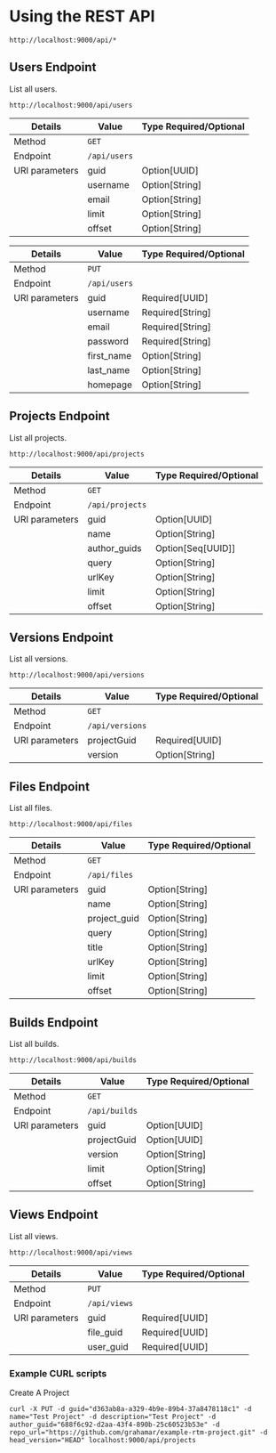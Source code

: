 # Using the REST API

```
http://localhost:9000/api/*
```

## Users Endpoint

List all users.

```
http://localhost:9000/api/users
```
| Details  |  Value | Type Required/Optional  |
| ---- | ----- | ---- |
| Method | `GET` |  |
| Endpoint | `/api/users` |  |
| URI parameters | guid | Option[UUID] |
| | username | Option[String] |
| | email | Option[String] |
| | limit | Option[String] |
| | offset | Option[String] |

| Details  |  Value | Type Required/Optional  |
| ---- | ----- | ---- |
| Method | `PUT` |  |
| Endpoint | `/api/users` |  |
| URI parameters | guid | Required[UUID] |
| | username | Required[String] |
| | email | Required[String] |
| | password | Required[String] |
| | first_name | Option[String] |
| | last_name | Option[String] |
| | homepage | Option[String] |

## Projects Endpoint

List all projects.

```
http://localhost:9000/api/projects
```
| Details  |  Value | Type Required/Optional  |
| ---- | ----- | ---- |
| Method | `GET` |  |
| Endpoint | `/api/projects` |  |
| URI parameters | guid | Option[UUID] |
| | name | Option[String] |
| | author_guids | Option[Seq[UUID]] |
| | query | Option[String] |
| | urlKey | Option[String] |
| | limit | Option[String] |
| | offset | Option[String] |

## Versions Endpoint

List all versions.

```
http://localhost:9000/api/versions
```
| Details  |  Value | Type Required/Optional  |
| ---- | ----- | ---- |
| Method | `GET` |  |
| Endpoint | `/api/versions` |  |
| URI parameters | projectGuid | Required[UUID] |
| | version | Option[String] |

## Files Endpoint

List all files.

```
http://localhost:9000/api/files
```
| Details  |  Value | Type Required/Optional  |
| ---- | ----- | ---- |
| Method | `GET` |  |
| Endpoint | `/api/files` |  |
| URI parameters | guid | Option[String] |
| | name | Option[String] |
| | project_guid | Option[String] |
| | query | Option[String] |
| | title | Option[String] |
| | urlKey | Option[String] |
| | limit | Option[String] |
| | offset | Option[String] |

## Builds Endpoint

List all builds.

```
http://localhost:9000/api/builds
```
| Details  |  Value | Type Required/Optional  |
| ---- | ----- | ---- |
| Method | `GET` |  |
| Endpoint | `/api/builds` |  |
| URI parameters | guid | Option[UUID] |
| | projectGuid | Option[UUID] |
| | version | Option[String] |
| | limit | Option[String] |
| | offset | Option[String] |

## Views Endpoint

List all views.

```
http://localhost:9000/api/views
```
| Details  |  Value | Type Required/Optional  |
| ---- | ----- | ---- |
| Method | `PUT` |  |
| Endpoint | `/api/views` |  |
| URI parameters | guid | Required[UUID] |
| | file_guid | Required[UUID] |
| | user_guid | Required[UUID] |


### Example CURL scripts

Create A Project
```
curl -X PUT -d guid="d363ab8a-a329-4b9e-89b4-37a8478118c1" -d name="Test Project" -d description="Test Project" -d author_guid="688f6c92-d2aa-43f4-890b-25c60523b53e" -d repo_url="https://github.com/grahamar/example-rtm-project.git" -d head_version="HEAD" localhost:9000/api/projects
```

